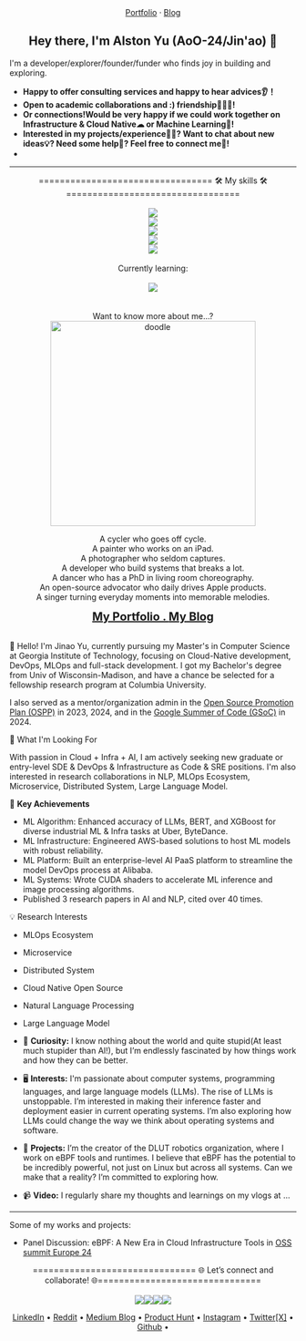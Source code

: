 <div align= "center">
<a href="https://aoo-24.github.io/portfolio/">Portfolio</a>
 · <a href="https://aoo-24.github.io/">Blog</a>
</div>
<h2 align="center">Hey there, I'm Alston Yu (AoO-24/Jin'ao) 👋</h2> 

I'm a developer/explorer/founder/funder who finds joy in building and exploring. 

- **Happy to offer consulting services and happy to hear advices👂！**
- **Open to academic collaborations and :) friendship🧑‍🤝‍🧑!**
- **Or connections!Would be very happy if we could work together on Infrastructure & Cloud Native☁ or Machine Learning🤖!** 
- **Interested in my projects/experience🧑‍💼? Want to chat about new ideas💡? Need some help🤝? Feel free to connect me🔗!**
- 
---

<div align="center">
    ================================= 🛠️ My skills 🛠️ =================================

 </h4>
    <br>
    <br>
    <div>
        <img src="https://skillicons.dev/icons?i=go,py,ts,java" />
    </div>
    <div>
        <img src="https://skillicons.dev/icons?i=fastapi,spring,nodejs,graphql,kafka,postman" />
    </div>
    <div>
        <img src="https://skillicons.dev/icons?i=html,css,js,ts,react,figma" />
    </div>
    <div>
        <img src="https://skillicons.dev/icons?i=postgres,sqlite,redis,mongodb " />
    </div>
    <div>
        <img src="https://skillicons.dev/icons?i=aws,azure,docker,kubernetes,terraform,ansible,githubactions,linux,gitlab" />
    </div>
<div>
    <div>
        <br>
        </b>Currently learning:
        <br>
        <br>
        <img src="https://skillicons.dev/icons?i=rust,gcp,bitbucket,jenkins,redhat,openshift,cassandra,deno,redux,solidity" />
    </div>
</div>
<br>
<br>
</div>

<div align="center">
Want to know more about me...?
 
</div>


<div align="center">
<img src="https://github.com/AoO-24/AoO-24/blob/main/doodle.gif" alt="doodle" width="360" height="360">
</div>

<p align="center">
A cycler who goes off cycle.<br/>
A painter who works on an iPad.<br/>
A photographer who seldom captures.<br/>
A developer who build systems that breaks a lot.<br/>
A dancer who has a PhD in living room choreography.<br/>
An open-source advocator who daily drives Apple products.<br/>
A singer turning everyday moments into memorable melodies.
</p>

<div align="center">
  <a href="https://aoo-24.github.io/portfolio/" style="font-size: 20px; font-weight: bold;">My Portfolio . </a>
  <a href="https://aoo-24.github.io/" style="font-size: 20px; font-weight: bold;">My Blog</a>
</div>
<br/>

👋 Hello! I'm Jinao Yu, currently pursuing my Master's in Computer Science at Georgia Institute of Technology, focusing on Cloud-Native development, DevOps, MLOps and full-stack development. I got my Bachelor's degree from Univ of Wisconsin-Madison, and have a chance be selected for a fellowship research program at Columbia University. 

I also served as a mentor/organization admin in the [Open Source Promotion Plan (OSPP)](https://summer-ospp.ac.cn/) in 2023, 2024, and in the [Google Summer of Code (GSoC)](https://summerofcode.withgoogle.com/) in 2024.

🎯 What I'm Looking For

With passion in Cloud + Infra + AI, I am actively seeking new graduate or entry-level SDE & DevOps & Infrastructure as Code & SRE positions. I'm also interested in research collaborations in NLP, MLOps Ecosystem, Microservice, Distributed System, Large Language Model.

🌟 **Key Achievements**
- ML Algorithm: Enhanced accuracy of LLMs, BERT, and XGBoost for diverse industrial ML & Infra tasks at Uber, ByteDance.
- ML Infrastructure: Engineered AWS-based solutions to host ML models with robust reliability.
- ML Platform: Built an enterprise-level AI PaaS platform to streamline the model DevOps process at Alibaba.
- ML Systems: Wrote CUDA shaders to accelerate ML inference and image processing algorithms.
- Published 3 research papers in AI and NLP, cited over 40 times.

💡 Research Interests
- MLOps Ecosystem
- Microservice
- Distributed System
- Cloud Native Open Source
- Natural Language Processing
- Large Language Model 
  

- 🚀 **Curiosity:** I know nothing about the world and quite stupid(At least much stupider than AI!), but I’m endlessly fascinated by how things work and how they can be better.
- 🖥 **Interests:** I'm passionate about computer systems, programming languages, and large language models (LLMs). The rise of LLMs is unstoppable. I’m interested in making their inference faster and deployment easier in current operating systems. I’m also exploring how LLMs could change the way we think about operating systems and software.
- 🌟 **Projects:** I’m the creator of the DLUT robotics organization, where I work on eBPF tools and runtimes. I believe that eBPF has the potential to be incredibly powerful, not just on Linux but across all systems. Can we make that a reality? I’m committed to exploring how.
- 📹 **Video:** I regularly share my thoughts and learnings on my vlogs at ...
---

Some of my works and projects:

- Panel Discussion: eBPF: A New Era in Cloud Infrastructure Tools in [OSS summit Europe 24](https://sched.co/1ej2B@sched)

<div align="center">
      =============================== 🌐 Let’s connect and collaborate! 🌐===============================

</h4>
<br>
<br>
<div style="display: flex; justify-content: center; align-items: center;">
    <a href="https://www.linkedin.com/in/alstonyu/">
        <img src="https://skillicons.dev/icons?i=linkedin" />
    </a>
    <a href="https://www.instagram.com/jayy_yuu/">
        <img src="https://skillicons.dev/icons?i=instagram" />
    </a>
    <a href="https://www.instagram.com/jayy_yuu/">
        <img src="https://skillicons.dev/icons?i=twitter" />
    </a>    
    <a href="https://github.com/AoO-24">
        <img src="https://skillicons.dev/icons?i=github" />
    </a>
</div>



<p align="center">
  <a href="https://www.linkedin.com/in/alstonyu/">LinkedIn</a> • 
  <a href="https://www.reddit.com/user/yunwei123">Reddit</a> • 
  <a href="https://medium.com/@yunwei356">Medium Blog</a> • 
  <a href="https://www.producthunt.com/@alston_yu">Product Hunt</a> • 
  <a href="https://www.instagram.com/jayy_yuu/">Instagram</a> • 
  <a href="https://twitter.com/yunwei37">Twitter[X]</a> • 
  <a href="https://github.com/AoO-24">Github</a> • 
</p>






<!--
    This is a multi-line comment. Comment for future use
-->

<!--
    You can write as many lines as you want here.
    The browser will not display any of this text.
<a href="https://github.com/AoO-24">
  <img align="center" width="49%" src="https://github-readme-stats.vercel.app/api?username=AoO-24&theme=tokyonight&hide_border=true&show_icons=true&hide_title=true" />
</a>

-->

<!--
### My Stats

<div align="center">

[<img src="https://github-readme-stats.vercel.app/api?username=AoO-24&theme=tokyonight&hide_border=true&show_icons=true&hide_title=true" />](https://github.com/anuraghazra/github-readme-stats)
[<img src="https://github-readme-stats.vercel.app/api/top-langs/?username=AoO-24&size_weight=0.5&count_weight=0.5" />]  


</div>
<!--
**Clifong/Clifong** is a ✨ _special_ ✨ repository because its `README.md` (this file) appears on your GitHub profile.

Here are some ideas to get you started:

- 🔭 I’m currently working on ...
- 🌱 I’m currently learning ...
- 👯 I’m looking to collaborate on ...
- 🤔 I’m looking for help with ...
- 💬 Ask me about ...
- 📫 How to reach me: ...
- 😄 Pronouns: ...
-->
